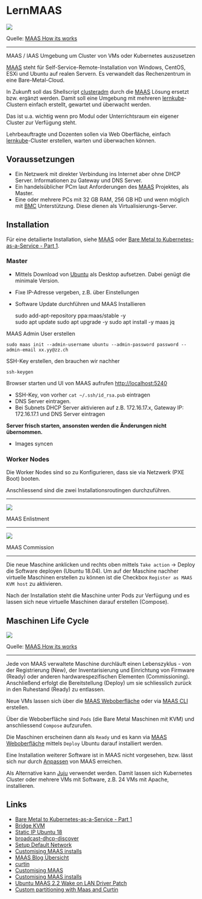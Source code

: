 LernMAAS
========

![](https://assets.ubuntu.com/v1/b03d95a1-maas.io-how-it-works.svg)

Quelle: [MAAS How its works](https://maas.io/how-it-works)

- - - 

MAAS / IAAS Umgebung um Cluster von VMs oder Kubernetes auszusetzen

[MAAS](https://maas.io/how-it-works) steht für Self-Service-Remote-Installation von Windows, CentOS, ESXi und Ubuntu auf realen Servern. Es verwandelt das Rechenzentrum in eine Bare-Metal-Cloud.

In Zukunft soll das Shellscript [clusteradm](https://github.com/mc-b/lernkube/blob/master/clusteradm.md) durch die [MAAS](https://maas.io/) Lösung ersetzt bzw. ergänzt werden. Damit soll eine Umgebung mit mehreren [lernkube](https://github.com/mc-b/lernkube)-Clustern einfach erstellt, gewartet und überwacht werden.

Das ist u.a. wichtig wenn pro Modul oder Unterrichtsraum ein eigener Cluster zur Verfügung steht. 

Lehrbeauftragte und Dozenten sollen via Web Oberfläche, einfach [lernkube](https://github.com/mc-b/lernkube)-Cluster erstellen, warten und überwachen können.

Voraussetzungen
---------------

* Ein Netzwerk mit direkter Verbindung ins Internet aber ohne DHCP Server. Informationen zu Gateway und DNS Server.
* Ein handelsüblicher PCm laut Anforderungen des [MAAS](https://maas.io/docs/maas-requirements) Projektes, als Master.
* Eine oder mehrere PCs mit 32 GB RAM, 256 GB HD und wenn möglich mit [BMC](https://de.wikipedia.org/wiki/Baseboard_Management_Controller) Unterstützung. Diese dienen als Virtualisierungs-Server.

Installation
------------

Für eine detailierte Installation, siehe [MAAS](MAAS.md) oder [Bare Metal to Kubernetes-as-a-Service - Part 1](https://www.2stacks.net/blog/bare-metal-to-kubernetes-part-1/).

### Master
 
* Mittels Download von [Ubuntu](https://ubuntu.com/download/desktop) als Desktop aufsetzen. Dabei genügt die minimale Version.
* Fixe IP-Adresse vergeben, z.B. über Einstellungen
* Software Update durchführen und MAAS Installieren

    sudo add-apt-repository ppa:maas/stable -y  
    sudo apt update
    sudo apt upgrade -y
    sudo apt install -y maas jq 
    
MAAS Admin User erstellen 

    sudo maas init --admin-username ubuntu --admin-password password --admin-email xx.yy@zz.ch
    
SSH-Key erstellen, den brauchen wir nachher

    ssh-keygen    

Browser starten und UI von MAAS aufrufen [http://localhost:5240](http://localhost:5240)

* SSH-Key, von vorher `cat ~/.ssh/id_rsa.pub`  eintragen
* DNS Server eintragen. 
* Bei Subnets DHCP Server aktivieren auf z.B. 172.16.17.x, Gateway IP: 172.16.17.1 und DNS Server eintragen

**Server frisch starten, ansonsten werden die Änderungen nicht übernommen.**

* Images syncen    

### Worker Nodes   

Die Worker Nodes sind so zu Konfigurieren, dass sie via Netzwerk (PXE Boot) booten.

Anschliessend sind die zwei Installationsroutingen durchzuführen. 

- - -

[![](https://img.youtube.com/vi/jj1M-YyCgD4/0.jpg)](https://www.youtube.com/watch?v=jj1M-YyCgD4)

MAAS Enlistment 

---

[![](https://img.youtube.com/vi/k-9VHZg_qoo/0.jpg)](https://www.youtube.com/watch?v=k-9VHZg_qoo)

MAAS Commission 

- - -

Die neue Maschine anklicken und rechts oben mittels `Take action` -> Deploy die Software deployen (Ubuntu 18.04). Um auf der Maschine nachher virtuelle Maschinen erstellen zu können ist die Checkbox `Register as MAAS KVM host` zu aktivieren.

Nach der Installation steht die Maschine unter Pods zur Verfügung und es lassen sich neue virtuelle Maschinen darauf erstellen (Compose).

Maschinen Life Cycle
--------------------

![](https://res.cloudinary.com/canonical/image/fetch/f_auto,q_auto,fl_sanitize,w_706,h_1324/https://assets.ubuntu.com/v1/b2cec06d-maas.io-node-lifecycle.svg)

Quelle: [MAAS How its works](https://maas.io/how-it-works)

- - -

Jede von MAAS verwaltete Maschine durchläuft einen Lebenszyklus - von der Registrierung (New), der Inventarisierung und Einrichtung von Firmware (Ready) oder anderen hardwarespezifischen Elementen (Commissioning). Anschließend erfolgt die Bereitstellung (Deploy) um sie schliesslich zurück in den Ruhestand (Ready) zu entlassen.

Neue VMs lassen sich über die [MAAS Weboberfläche](http://localhost:5240) oder via [MAAS CLI](MAAS.md#maas-cli) erstellen.

Über die Weboberfläche sind `Pods` (die Bare Metal Maschinen mit KVM) und anschliessend `Compose` aufzurufen.

Die Maschinen erscheinen dann als `Ready` und es kann via [MAAS Weboberfläche](http://localhost:5240) mittels `Deploy` Ubuntu darauf installiert werden. 

Eine Installation weiterer Software ist in MAAS nicht vorgesehen, bzw. lässt sich nur durch [Anpassen](MAAS.md#customising) von MAAS erreichen.

Als Alternative kann [Juju](Juju.md) verwendet werden. Damit lassen sich Kubernetes Cluster oder mehrere VMs mit Software, z.B. 24 VMs mit Apache, installieren.
    
## Links

* [Bare Metal to Kubernetes-as-a-Service - Part 1](https://www.2stacks.net/blog/bare-metal-to-kubernetes-part-1/)
* [Bridge KVM](https://askubuntu.com/questions/1054350/netplan-bridge-for-kvm-on-ubuntu-server-18-04-with-static-ips)
* [Static IP Ubuntu 18](https://linuxconfig.org/how-to-configure-static-ip-address-on-ubuntu-18-04-bionic-beaver-linux)
* [broadcast-dhcp-discover](https://nmap.org/nsedoc/scripts/broadcast-dhcp-discover.html)
* [Setup Default Network](http://blog.programster.org/kvm-missing-default-network)
* [Customising MAAS installs](https://ubuntu.com/blog/customising-maas-installs)
* [MAAS Blog Übersicht](https://ubuntu.com/blog/tag/maas)
* [curtin](https://maas.io/docs/custom-node-setup-preseed) 
* [Customising MAAS](https://ubuntu.com/blog/customising-maas-installs)
* [Customising MAAS installs](http://mattjarvis.org.uk/post/customising-maas/)
* [Ubuntu MAAS 2.2 Wake on LAN Driver Patch](https://github.com/yosefrow/MAAS-WoL-driver)
* [Custom partitioning with Maas and Curtin](http://caribou.kamikamamak.com/2015/06/26/custom-partitioning-with-maas-and-curtin-2/)
